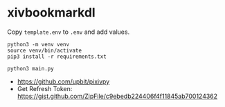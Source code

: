 # xivbookmarkdl

Copy `template.env` to `.env` and add values.

```
python3 -m venv venv
source venv/bin/activate
pip3 install -r requirements.txt

python3 main.py
```

- <https://github.com/upbit/pixivpy>
- Get Refresh Token: <https://gist.github.com/ZipFile/c9ebedb224406f4f11845ab700124362>

